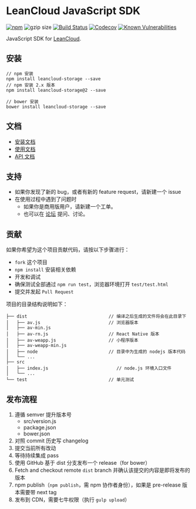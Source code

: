 LeanCloud JavaScript SDK
====
[![npm](https://img.shields.io/npm/v/leancloud-storage.svg?style=flat-square)](https://www.npmjs.com/package/leancloud-storage)
![gzip size](http://img.badgesize.io/leancloud/javascript-sdk/dist/dist/av-min.js.svg?compression=gzip&style=flat-square)
[![Build Status](https://img.shields.io/travis/leancloud/javascript-sdk.svg?style=flat-square)](https://travis-ci.org/leancloud/javascript-sdk)
[![Codecov](https://img.shields.io/codecov/c/github/leancloud/javascript-sdk.svg?style=flat-square)](https://codecov.io/github/leancloud/javascript-sdk)
[![Known Vulnerabilities](https://snyk.io/test/github/leancloud/javascript-sdk/badge.svg?style=flat-square)](https://snyk.io/test/github/leancloud/javascript-sdk)


JavaScript SDK for [LeanCloud](http://leancloud.cn/).

## 安装

```
// npm 安装
npm install leancloud-storage --save
// npm 安装 2.x 版本
npm install leancloud-storage@2 --save

// bower 安装
bower install leancloud-storage --save
```
文档
----
- [安装文档](https://leancloud.cn/docs/sdk_setup-js.html)
- [使用文档](https://leancloud.cn/docs/leanstorage_guide-js.html)
- [API 文档](https://leancloud.github.io/javascript-sdk/docs/)

支持
----
* 如果你发现了新的 bug，或者有新的 feature request，请新建一个 issue
* 在使用过程中遇到了问题时
  * 如果你是商用版用户，请新建一个工单。
  * 也可以在 [论坛](https://forum.leancloud.cn/) 提问、讨论。

贡献
----
如果你希望为这个项目贡献代码，请按以下步骤进行：

* `fork` 这个项目
* `npm install` 安装相关依赖
* 开发和调试
* 确保测试全部通过 `npm run test`，浏览器环境打开 `test/test.html`
* 提交并发起 `Pull Request`

项目的目录结构说明如下：

```
├── dist                               // 编译之后生成的文件将会在此目录下
│   ├── av.js                          // 浏览器版本
│   ├── av-min.js                      
│   ├── av-rn.js                       // React Native 版本
│   ├── av-weapp.js                    // 小程序版本
│   ├── av-weapp-min.js
│   ├── node                           // 目录中为生成的 nodejs 版本代码
│   └── ...
├── src
│   ├── index.js                          // node.js 环境入口文件
│   └── ...
└── test                               // 单元测试
```

## 发布流程

1. 遵循 semver 提升版本号
    * src/version.js
    * package.json
    * bower.json
0. 对照 commit 历史写 changelog
0. 提交当前所有改动
0. 等待持续集成 pass
0. 使用 GitHub 基于 dist 分支发布一个 release（for bower）
0. Fetch and checkout remote `dist` branch 并确认该提交的内容是即将发布的版本
0. npm publish（`npm publish`，需 npm 协作者身份），如果是 pre-release 版本需要带 next tag
0. 发布到 CDN，需要七牛权限（执行 `gulp upload`）

